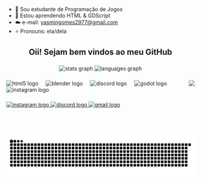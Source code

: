 - 🤍 Sou estudante de Programação de Jogos
- 🐚 Estou aprendendo HTML & GDScript
- ☁️ e-mail: yasmingomes2977@gmail.com
- ⭐ Pronouns: ela/dela

<h2 align="center">Oii! Sejam bem vindos ao meu GitHub</h2>

###

<div align="center">
  <img src="https://github-readme-stats.vercel.app/api?username=yasmartns&hide_title=false&hide_rank=false&show_icons=true&include_all_commits=true&count_private=true&disable_animations=false&theme=rose_pine&locale=pt-br&hide_border=false" height="150" alt="stats graph"  />
  <img src="https://github-readme-stats.vercel.app/api/top-langs?username=yasmartns&locale=pt-br&hide_title=false&layout=compact&card_width=320&langs_count=5&theme=rose_pine&hide_border=false" height="150" alt="languages graph"  />
</div>

###

<img align="right" height="150" src="https://i.redd.it/qw1ezfkuwmyb1.gif"  />

###

<div align="left">
  <img src="https://skillicons.dev/icons?i=html" height="40" alt="html5 logo"  />
  <img width="12" />
  <img src="https://skillicons.dev/icons?i=blender" height="40" alt="blender logo"  />
  <img width="12" />
  <img src="https://skillicons.dev/icons?i=discord" height="40" alt="discord logo"  />
  <img width="12" />
  <img src="https://skillicons.dev/icons?i=godot" height="40" alt="godot logo"  />
  <img width="12" />
  <img src="https://cdn.simpleicons.org/instagram/E4405F" height="40" alt="instagram logo"  />
</div>

###

<div align="left">
  <a href="https://www.instagram.com/miikyass" target="_blank">
    <img src="https://img.shields.io/static/v1?message=Instagram&logo=instagram&label=&color=E4405F&logoColor=white&labelColor=&style=for-the-badge" height="34" alt="instagram logo"  />
  </a>
  <a href="mikykys" target="_blank">
    <img src="https://img.shields.io/static/v1?message=Discord&logo=discord&label=&color=7289DA&logoColor=white&labelColor=&style=for-the-badge" height="34" alt="discord logo"  />
  </a>
  <a href="yasmingomes2977@gmail.com" target="_blank">
    <img src="https://img.shields.io/static/v1?message=Gmail&logo=gmail&label=&color=D14836&logoColor=white&labelColor=&style=for-the-badge" height="34" alt="gmail logo"  />
  </a>
</div>

###

<br clear="both">

<img src="https://raw.githubusercontent.com/yasmartns/yasmartns/output/snake.svg" alt="Snake animation" />

###
</div>


